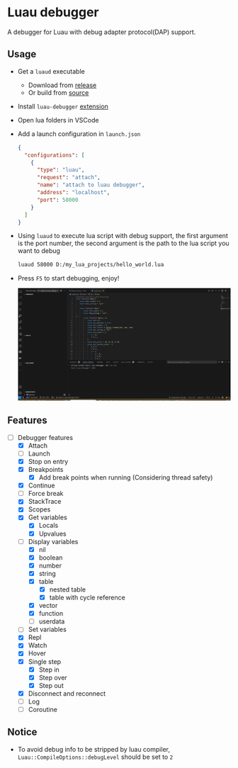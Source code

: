 # Luau debugger

A debugger for Luau with debug adapter protocol(DAP) support.

## Usage
- Get a `luaud` executable
  - Download from [release](https://github.com/sssooonnnggg/luau-debugger/releases/download/v1.0.14/luaud.zip)
  - Or build from [source](https://github.com/sssooonnnggg/luau-debugger)
- Install `luau-debugger` [extension](https://marketplace.visualstudio.com/items?itemName=sssooonnnggg.luau-debugger)
- Open lua folders in VSCode
- Add a launch configuration in `launch.json`
  ```json
  {
    "configurations": [
      {
        "type": "luau",
        "request": "attach",
        "name": "attach to luau debugger",
        "address": "localhost",
        "port": 58000
      }
    ]
  }
  ```
- Using `luaud` to execute lua script with debug support, the first argument is the port number, the second argument is the path to the lua script you want to debug
  ```bash
  luaud 58000 D:/my_lua_projects/hello_world.lua
  ```
- Press `F5` to start debugging, enjoy!

  ![](docs/demo.gif)

## Features

- [ ] Debugger features
  - [x] Attach
  - [ ] Launch
  - [x] Stop on entry
  - [x] Breakpoints
    - [x] Add break points when running (Considering thread safety)
  - [x] Continue
  - [ ] Force break
  - [x] StackTrace
  - [x] Scopes
  - [x] Get variables
    - [x] Locals
    - [x] Upvalues
  - [ ] Display variables
    - [x] nil
    - [x] boolean
    - [x] number
    - [x] string
    - [x] table
      - [x] nested table
      - [x] table with cycle reference
    - [x] vector
    - [x] function
    - [ ] userdata
  - [ ] Set variables
  - [x] Repl
  - [x] Watch
  - [x] Hover
  - [x] Single step
    - [x] Step in
    - [x] Step over
    - [x] Step out
  - [x] Disconnect and reconnect
  - [ ] Log
  - [ ] Coroutine

## Notice

- To avoid debug info to be stripped by luau compiler, `Luau::CompileOptions::debugLevel` should be set to `2`